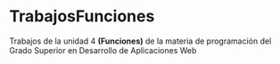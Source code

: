 # TrabajosFunciones
Trabajos de la unidad 4 **(Funciones)** de la materia de programación del Grado Superior en Desarrollo de Aplicaciones Web
